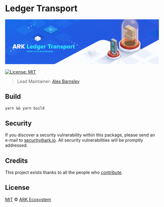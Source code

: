 # Ledger Transport

<p align="center">
    <img src="./banner.png" />
</p>

[![License: MIT](https://badgen.now.sh/badge/license/MIT/green)](https://opensource.org/licenses/MIT)

> Lead Maintainer: [Alex Barnsley](https://github.com/alexbarnsley)

## Build

```
yarn && yarn build
```

## Security

If you discover a security vulnerability within this package, please send an e-mail to security@ark.io. All security vulnerabilities will be promptly addressed.

## Credits

This project exists thanks to all the people who [contribute](../../contributors).

## License

[MIT](LICENSE) © [ARK Ecosystem](https://ark.io)
